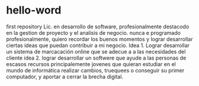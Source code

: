 # hello-word
first repository
Lic. en desarrollo de software, profesionalmente destacodo en la gestion de proyecto y el analisis de negocio.
nunca e programado profesionalmente, quiero recordar los buenos momentos y lograr desarrollar ciertas ideas que puedan contribuir a mi negocio.
Idea 1. Lograr desarrollar un sistema de marcacación online que se adecue a a las necesidades del cliente
idea 2. lograr desarrollar un softwere que ayude a las personas de escasos recursos principalemente jovenes que quieran estudiar en el mundo de informática realizar cambios, truequees o conseguir su primer computador, y aportar a cerrar la brecha digital.
